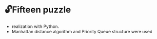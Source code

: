 # :unlock:Fifteen puzzle
- realization with Python.
- Manhattan distance algorithm and Priority Queue structure were used  
